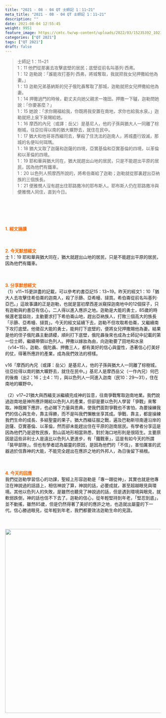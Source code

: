 ```yaml
---
title: "2021 - 08 - 04 QT 士師記 1：11~21"
meta_title: "2021 - 08 - 04 QT 士師記 1：11~21"
description: ""
date: 2021-08-04 12:55:45
weight: 9951
feature_image: https://cmtc.tw/wp-content/uploads/2022/03/15235392_10211799862337740_180693556567566654_o-1.webp
categories: ["QT 2021"]
tags: ["QT 2021"]
draft: false
---
```


<blockquote>士師記 1：11~21<br />
1：11 他們從那裏去攻擊底壁的居民；底壁從前名叫基列‧西弗。<br />
1：12 迦勒說：「誰能攻打基列‧西弗，將城奪取，我就把我女兒押撒給他為妻。」<br />
1：13 迦勒兄弟基納斯的兒子俄陀聶奪取了那城，迦勒就把女兒押撒給他為妻。<br />
1：14 押撒過門的時候，勸丈夫向她父親求一塊田。押撒一下驢，迦勒問她說：「你要甚麼？」<br />
1：15 她說：「求你賜福給我，你既將我安置在南地，求你也給我水泉。」迦勒就把上泉下泉賜給她。<br />
1：16 摩西的內兄（或譯：岳父）是基尼人，他的子孫與猶大人一同離了棕樹城，往亞拉得以南的猶大曠野去，就住在民中。<br />
1：17 猶大和他哥哥西緬同去，擊殺了住洗法的迦南人，將城盡行毀滅，那城的名便叫何珥瑪。<br />
1：18 猶大又取了迦薩和迦薩的四境，亞實基倫和亞實基倫的四境，以革倫和以革倫的四境。<br />
1：19 耶和華與猶大同在，猶大就趕出山地的居民，只是不能趕出平原的居民，因為他們有鐵車。<br />
1：20 以色列人照摩西所說的，將希伯崙給了迦勒；迦勒就從那裏趕出亞衲族的三個族長。<br />
1：21 便雅憫人沒有趕出住耶路撒冷的耶布斯人。耶布斯人仍在耶路撒冷與便雅憫人同住，直到今日。</blockquote><br />
&nbsp;<br />
<br />
&nbsp;<br />
<br />
<span style="color: #ff6600;"><strong>1. </strong><strong>經文誦讀</strong></span><br />
<br />
<span style="color: #ff6600;"><strong> </strong></span><br />
<br />
<span style="color: #ff6600;"><strong>2. 今天默想</strong><strong>經文<br />
</strong></span>士 1：19 耶和華與猶大同在，猶大就趕出山地的居民，只是不能趕出平原的居民，因為他們有鐵車。<br />
<br />
&nbsp;<br />
<br />
<span style="color: #ff6600;"><strong>3. 分享默想經文<br />
</strong></span>（1）v11~15更詳盡的記載，可以參考約書亞記15：13~19。昨天的經文1：10「猶大人去攻擊住希伯崙的迦南人，殺了示篩、亞希幔、撻買。希伯崙從前名叫基列‧亞巴。」這故事講的正是迦勒，也就是當初摩西差派窺探迦南地中的12個探子，只有迦勒與約書亞有信心，二人得以進入應許之地。迦勒是大能的勇士，85歲的時候還老當益壯，主動要求打下希伯崙山地，趕出亞衲族人，打敗三個高大的族長「示篩、亞希幔、撻買」。今天的經文延續下去，迦勒不但攻取希伯崙，又繼續南下攻打底壁。他徵召大能的勇士，能夠打下底壁的，便將女兒押撒賜他為妻。結果是他的侄子俄陀聶主動請纓，順利打下底壁，俄陀聶後來也成為士師記中記載的第一位士師，繼續帶領以色列人。押撒以嫁妝為由，向迦勒要了田地和水泉（v14~15）。迦勒、俄陀聶、押撒三人，都有美好的信心與靈性，憑著信心打美好的仗，得著所應許的產業，成為我們效法的榜樣。<br />
<br />
v16「摩西的內兄（或譯：岳父）是基尼人，他的子孫與猶大人一同離了棕樹城，往亞拉得以南的猶大曠野去，就住在民中。」基尼人是摩西岳父（一作內兄）何巴的後裔（出2：16；士4：11），與以色列人一同進入迦南（民10：29～31），住在南地的曠野中。<br />
<br />
（2）v17~21猶大與西緬支派繼續完成神的旨意，往南爭戰奪取迦南地業。我們說過迦南地是神所應許賜給以色列人的產業，但卻是要以色列人學習「爭戰」來奪取。神既賜下應許，也必賜下力量與恩典，使我們面對爭戰也不害怕，為要操練我們的信心與生命，靠主得勝，而不是叫我們懶散坐享其成。爭戰、靠主，都是操練我們生命的成長、多結聖靈的果子。猶大西緬征服之戰，遍及巴勒斯坦南邊沿岸的迦薩、亞實基倫、以革倫，然而卻未能趕出住在平原的迦南居民。有學者分享這是因為他們乃是遊牧民族，對山區地形相當熟悉，對於海口地形則是很陌生。主要原因是這些非利士人是遠比以色列人更進步，有「鐵戰車」，這是有如今天的所謂「裝甲部隊」。但也有學者認為屬靈的原因，是因為他們的「不信」，害怕厲害的武器過於信靠神的大能，不能完全趕出在應許之地的外邦人，為日後留下禍根。<br />
<br />
&nbsp;<br />
<br />
<span style="color: #ff6600;"><strong>4. 今天的回應<br />
</strong></span>我們從迦勒學習信心的功課，聖經上形容迦勒是「專一跟從神」，其實也就是他專注在神說過的話語上，相信神說了算，神說的話，必要成就，甚至超越眼見與環境。其他以色列人的失敗，是雖然也聽見了神說過的話，但是遇到環境與眼見，就軟弱跌倒，神的話也信不下去了。迦勒的信心，從年輕堅持到年老，「堅忍到底」，並不動搖，雖然85歲，但是仍然得著了美好的應許之地，也造就出屬靈的下一代。信心勝過眼見，從年輕到年老，我們都要效法迦勒生命的見證。<br />
<br />
&nbsp;<br />
<br />
<img class="size-full wp-image-9993 aligncenter" src="https://cmtc.tw/wp-content/uploads/2021/08/20210804.jpg" alt="" width="1024" height="593" /><br />
<br />
&nbsp;
        